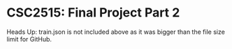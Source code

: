 # CSC2515: Final Project Part 2

Heads Up: train.json is not included above as it was bigger than the file size limit for GitHub.
